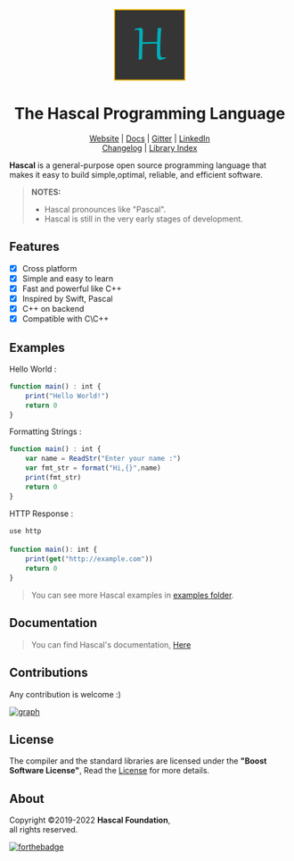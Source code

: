 
<div align="center">
  <img style="text-align:center" src="hascal-logo.png" height="128px" width="128px">


  # The Hascal Programming Language
  [Website](https://hascal.github.io) |
  [Docs](https://hascal.github.io/docs/) |
  [Gitter](https://gitter.im/hascal/community) |
  [LinkedIn](https://linkedin.com/company/hascal-lang) \
  [Changelog](docs/CHANGELOG.md) |
  [Library Index](https://github.com/hascal/libs)
</div>

**Hascal** is a general-purpose open source programming language that makes it easy to build simple,optimal, reliable, and efficient software.

> **NOTES:** 
> - Hascal pronounces like "Pascal".
> - Hascal is still in the very early stages of development.
## Features
- [x] Cross platform
- [x] Simple and easy to learn
- [x] Fast and powerful like C++ 
- [x] Inspired by Swift, Pascal
- [x] C++ on backend
- [x] Compatible with C\C++
<!-- - [x] Garbage Collection and Manual Memory Allocation -->

## Examples
Hello World :
```typescript
function main() : int {
    print("Hello World!")
    return 0
}
```

Formatting Strings :
```typescript
function main() : int {
    var name = ReadStr("Enter your name :")
    var fmt_str = format("Hi,{}",name)
    print(fmt_str)
    return 0
}
```

HTTP Response :
```typescript
use http

function main(): int {
    print(get("http://example.com"))
    return 0
}
```

> You can see more Hascal examples in [examples folder](https://github.com/hascal/hascal/tree/main/examples).

## Documentation
> You can find Hascal's documentation, [Here](https://hascal.github.io/docs)

## Contributions
Any contribution is welcome :)

[![graph](https://contrib.rocks/image?repo=hascal/hascal)](https://github.com/hascal/hascal/graphs/contributors)

## License
The compiler and the standard libraries are licensed under the **"Boost Software License"**,
Read the [License](https://github.com/hascal/hascal/blob/main/LICENSE) for more details.

## About
Copyright ©2019-2022 **Hascal Foundation**, \
all rights reserved.

[![forthebadge](https://forthebadge.com/images/badges/built-with-love.svg)](https://forthebadge.com)
